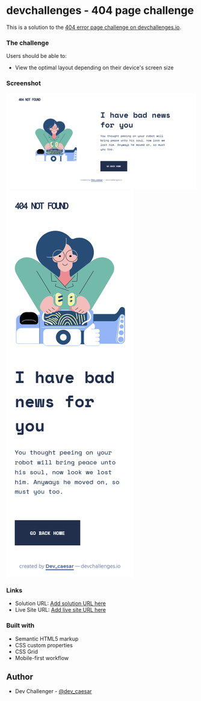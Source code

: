 # devchallenges - 404 page challenge

This is a solution to the [404 error page challenge on devchallenges.io](https://devchallenges.io/challenges/wBunSb7FPrIepJZAg0sY).



### The challenge

Users should be able to:

- View the optimal layout depending on their device's screen size

### Screenshot

![](./screenshot-desktop.png)
![](./screenshot-mobile.png)


### Links

- Solution URL: [Add solution URL here](https://your-solution-url.com)
- Live Site URL: [Add live site URL here](https://your-live-site-url.com)


### Built with

- Semantic HTML5 markup
- CSS custom properties
- CSS Grid
- Mobile-first workflow


## Author

- Dev Challenger - [@dev_caesar](https://devchallenges.io/portfolio/Dev-Caesar)


